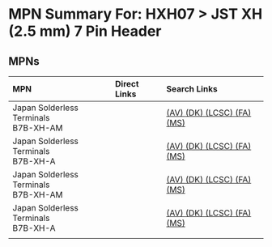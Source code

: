 



# MPN Summary For: HXH07 > JST XH (2.5 mm) 7 Pin Header

## MPNs
  

|MPN|Direct Links|Search Links|
| :--- | :--- | :--- |
|Japan Solderless Terminals<br>B7B-XH-AM||[(AV) ](https://www.avnet.com/shop/us/search/B7B-XH-AM)[(DK) ](https://www.digikey.co.uk/en/products/result?s=B7B-XH-AM)[(LCSC) ](https://www.lcsc.com/search?q=B7B-XH-AM)[(FA) ](https://uk.farnell.com/search?st=B7B-XH-AM)[(MS) ](https://www.mouser.com/c/?q=B7B-XH-AM)|
|Japan Solderless Terminals<br>B7B-XH-A||[(AV) ](https://www.avnet.com/shop/us/search/B7B-XH-A)[(DK) ](https://www.digikey.co.uk/en/products/result?s=B7B-XH-A)[(LCSC) ](https://www.lcsc.com/search?q=B7B-XH-A)[(FA) ](https://uk.farnell.com/search?st=B7B-XH-A)[(MS) ](https://www.mouser.com/c/?q=B7B-XH-A)|
|Japan Solderless Terminals<br>B7B-XH-AM||[(AV) ](https://www.avnet.com/shop/us/search/B7B-XH-AM)[(DK) ](https://www.digikey.co.uk/en/products/result?s=B7B-XH-AM)[(LCSC) ](https://www.lcsc.com/search?q=B7B-XH-AM)[(FA) ](https://uk.farnell.com/search?st=B7B-XH-AM)[(MS) ](https://www.mouser.com/c/?q=B7B-XH-AM)|
|Japan Solderless Terminals<br>B7B-XH-A||[(AV) ](https://www.avnet.com/shop/us/search/B7B-XH-A)[(DK) ](https://www.digikey.co.uk/en/products/result?s=B7B-XH-A)[(LCSC) ](https://www.lcsc.com/search?q=B7B-XH-A)[(FA) ](https://uk.farnell.com/search?st=B7B-XH-A)[(MS) ](https://www.mouser.com/c/?q=B7B-XH-A)|
||||
